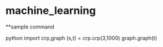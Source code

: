 # machine_learning

**sample command

python
import crp,graph
(s,t) = crp.crp(3,1000)
graph.graph(t)
